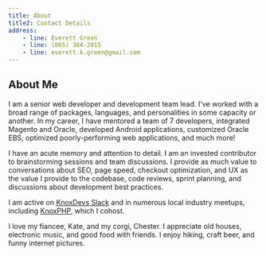```yaml
---
title: About
title2: Contact Details
address:
    - line: Everett Green
    - line: (865) 384-2015
    - line: everett.k.green@gmail.com
---
```

## About Me

I am a senior web developer and development team lead. I've worked with a broad range of packages, languages, and personalities in some capacity or another. In my career, I have mentored a team of 7 developers, integrated Magento and Oracle, developed Android applications, customized Oracle EBS, optimized poorly-performing web applications, and much more!

I have an acute memory and attention to detail. I am an invested contributor to brainstorming sessions and team discussions. I provide as much value to conversations about SEO, page speed, checkout optimization, and UX as the value I provide to the codebase, code reviews, sprint planning, and discussions about development best practices.

I am active on [KnoxDevs Slack](http://www.knoxdevs.com/) and in numerous local industry meetups, including [KnoxPHP](http://www.meetup.com/KnoxPHP-User-Group/), which I cohost.

I love my fiancee, Kate, and my corgi, Chester. I appreciate old houses, electronic music, and good food with friends. I enjoy hiking, craft beer, and funny internet pictures.
